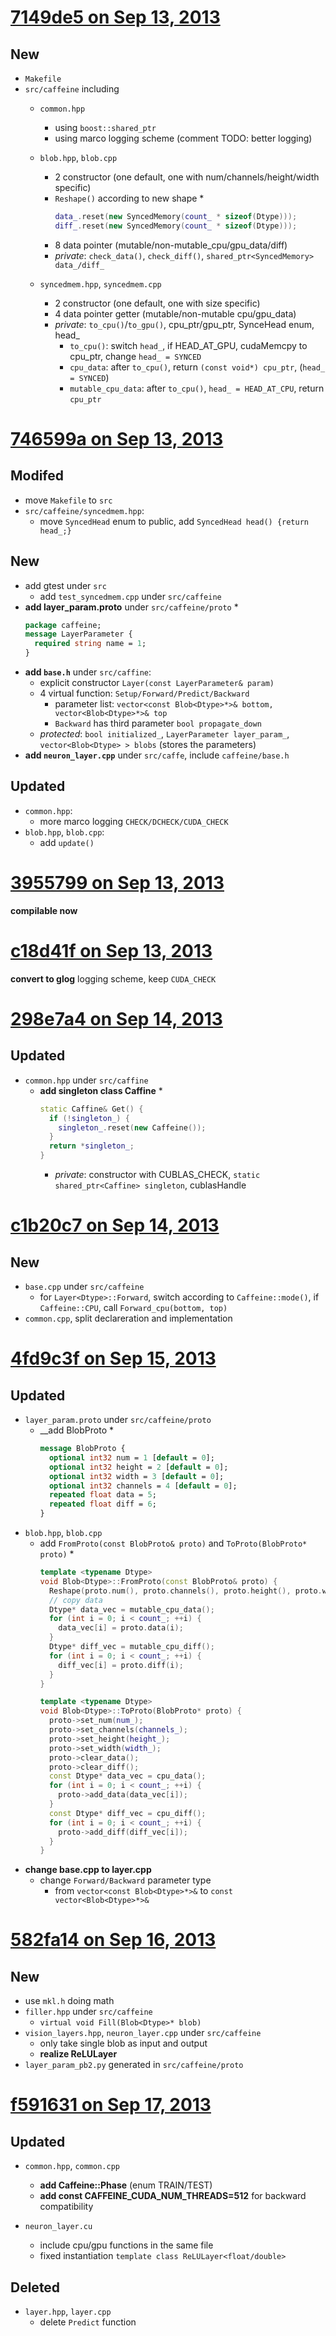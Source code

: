 # [7149de5 on Sep 13, 2013](https://github.com/Yangqing/caffe/tree/7149de51ceb87e204e3a50d41cb1495caab965dd)
## New
* `Makefile`
* `src/caffeine` including
    * `common.hpp`
        * using `boost::shared_ptr`
        * using marco logging scheme (comment TODO: better logging)
    * `blob.hpp`, `blob.cpp`
        * 2 constructor (one default, one with num/channels/height/width specific)
        * `Reshape()` according to new shape
            * 
            ```cpp
            data_.reset(new SyncedMemory(count_ * sizeof(Dtype)));
            diff_.reset(new SyncedMemory(count_ * sizeof(Dtype)));
            ```
        * 8 data pointer (mutable/non-mutable_cpu/gpu_data/diff)
        * *private*: `check_data()`, `check_diff()`, `shared_ptr<SyncedMemory> data_/diff_`
            
    * `syncedmem.hpp`, `syncedmem.cpp`
        * 2 constructor (one default, one with size specific)
        * 4 data pointer getter (mutable/non-mutable cpu/gpu_data)
        * *private*: `to_cpu()`/`to_gpu()`, cpu_ptr/gpu_ptr, SynceHead enum, head_
            * `to_cpu()`: switch `head_`, if HEAD_AT_GPU, cudaMemcpy to cpu_ptr, change `head_ = SYNCED`
            * `cpu_data`: after `to_cpu()`, return `(const void*) cpu_ptr`, (`head_ = SYNCED`)
            * `mutable_cpu_data`: after `to_cpu()`, `head_ = HEAD_AT_CPU`, return `cpu_ptr`

# [746599a on Sep 13, 2013](https://github.com/Yangqing/caffe/tree/746599ae0d58c664cbdaed4d36358a137597fad6)
## Modifed
* move `Makefile` to `src`
* `src/caffeine/syncedmem.hpp`:
    * move `SyncedHead` enum to public, add `SyncedHead head() {return head_;}`
    
## New
* add gtest under `src`
    * add `test_syncedmem.cpp` under `src/caffeine`
* __add layer_param.proto__ under `src/caffeine/proto`
    * 
    ```protobuf
    package caffeine;
    message LayerParameter {
      required string name = 1;
    }
    ```
* __add `base.h`__ under `src/caffine`:
    * explicit constructor `Layer(const LayerParameter& param)`
    * 4 virtual function: `Setup/Forward/Predict/Backward`
        * parameter list: `vector<const Blob<Dtype>*>& bottom, vector<Blob<Dtype>*>& top`
        * `Backward` has third parameter `bool propagate_down`
    * *protected*: `bool initialized_`, `LayerParameter layer_param_`, `vector<Blob<Dtype> > blobs` (stores the parameters)
* __add `neuron_layer.cpp`__ under `src/caffe`, include `caffeine/base.h`

## Updated
* `common.hpp`:
    * more marco logging `CHECK/DCHECK/CUDA_CHECK`
* `blob.hpp`, `blob.cpp`:
    * add `update()`

# [3955799 on Sep 13, 2013](https://github.com/Yangqing/caffe/tree/395579905ced2570e2914226a52ad99aee4ca7ea)
__compilable now__

# [c18d41f on Sep 13, 2013](https://github.com/Yangqing/caffe/commit/c18d41f432c3fb519fbfaa4428c4ff4155ed1a54)
__convert to glog__ logging scheme, keep `CUDA_CHECK`

# [298e7a4 on Sep 14, 2013](https://github.com/Yangqing/caffe/tree/298e7a4129590599f4ce99b01a85a75636651210)
## Updated
* `common.hpp` under `src/caffine`
    * __add singleton class Caffine__
        * 
        ```cpp
        static Caffine& Get() {
          if (!singleton_) {
            singleton_.reset(new Caffeine());
          }
          return *singleton_;
        }
        ```
        * *private*: constructor with CUBLAS_CHECK, `static shared_ptr<Caffine> singleton`, cublasHandle

# [c1b20c7 on Sep 14, 2013](https://github.com/Yangqing/caffe/tree/c1b20c7318c4426eed9f8d294428c95595705a01)
## New
* `base.cpp` under `src/caffeine`
    * for `Layer<Dtype>::Forward`, switch according to `Caffeine::mode()`, if `Caffeine::CPU`, call `Forward_cpu(bottom, top)`
* `common.cpp`, split declareration and implementation

# [4fd9c3f on Sep 15, 2013](https://github.com/Yangqing/caffe/tree/4fd9c3f0943d6af94b62d00efa6928835f13cb8e)
## Updated
* `layer_param.proto` under `src/caffeine/proto`
    * __add BlobProto
        * 
        ```protobuf
        message BlobProto {
          optional int32 num = 1 [default = 0];
          optional int32 height = 2 [default = 0];
          optional int32 width = 3 [default = 0];
          optional int32 channels = 4 [default = 0];
          repeated float data = 5;
          repeated float diff = 6;
        }
        ```
* `blob.hpp`, `blob.cpp`
    * add `FromProto(const BlobProto& proto)` and `ToProto(BlobProto* proto)`
        * 
        ```cpp
        template <typename Dtype>
        void Blob<Dtype>::FromProto(const BlobProto& proto) {
          Reshape(proto.num(), proto.channels(), proto.height(), proto.width());
          // copy data
          Dtype* data_vec = mutable_cpu_data();
          for (int i = 0; i < count_; ++i) {
            data_vec[i] = proto.data(i);
          }
          Dtype* diff_vec = mutable_cpu_diff();
          for (int i = 0; i < count_; ++i) {
            diff_vec[i] = proto.diff(i);
          }
        }
        
        template <typename Dtype>
        void Blob<Dtype>::ToProto(BlobProto* proto) {
          proto->set_num(num_);
          proto->set_channels(channels_);
          proto->set_height(height_);
          proto->set_width(width_);
          proto->clear_data();
          proto->clear_diff();
          const Dtype* data_vec = cpu_data();
          for (int i = 0; i < count_; ++i) {
            proto->add_data(data_vec[i]);
          }
          const Dtype* diff_vec = cpu_diff();
          for (int i = 0; i < count_; ++i) {
            proto->add_diff(diff_vec[i]);
          }
        }
        ```
* __change base.cpp to layer.cpp__
    * change `Forward/Backward` parameter type
        * from `vector<const Blob<Dtype>*>&` to `const vector<Blob<Dtype>*>&`

# [582fa14 on Sep 16, 2013](https://github.com/Yangqing/caffe/tree/582fa142ceb1b1ae3b9f1050b31edd243d98c279)
## New
* use `mkl.h` doing math
* `filler.hpp` under `src/caffeine`
    * `virtual void Fill(Blob<Dtype>* blob)`
* `vision_layers.hpp`, `neuron_layer.cpp` under `src/caffeine`
    * only take single blob as input and output
    * __realize ReLULayer__
* `layer_param_pb2.py` generated in `src/caffeine/proto`

# [f591631 on Sep 17, 2013](https://github.com/Yangqing/caffe/tree/f59163139908126222b480865b3e44b6b312a97f)
## Updated
* `common.hpp`, `common.cpp`
    * __add Caffeine::Phase__ (enum TRAIN/TEST)
    * __add const CAFFEINE_CUDA_NUM_THREADS=512__ for backward compatibility

* `neuron_layer.cu`
    * include cpu/gpu functions in the same file
    * fixed instantiation `template class ReLULayer<float/double>`
## Deleted
* `layer.hpp`, `layer.cpp`
    * delete `Predict` function
